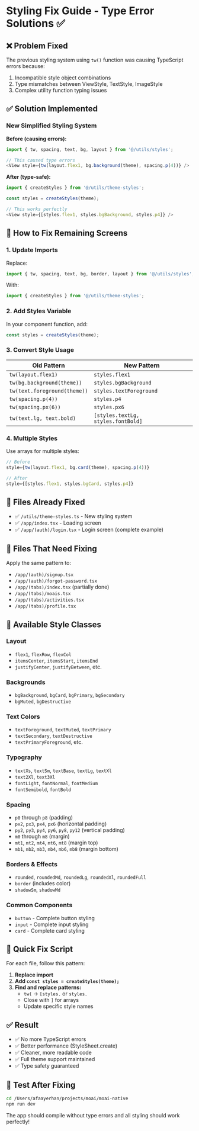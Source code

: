 # Styling Fix Guide - Type Error Solutions ✅

## ❌ Problem Fixed
The previous styling system using `tw()` function was causing TypeScript errors because:
1. Incompatible style object combinations
2. Type mismatches between ViewStyle, TextStyle, ImageStyle
3. Complex utility function typing issues

## ✅ Solution Implemented

### New Simplified Styling System

**Before (causing errors):**
```typescript
import { tw, spacing, text, bg, layout } from '@/utils/styles';

// This caused type errors
<View style={tw(layout.flex1, bg.background(theme), spacing.p(4))} />
```

**After (type-safe):**
```typescript
import { createStyles } from '@/utils/theme-styles';

const styles = createStyles(theme);

// This works perfectly
<View style={[styles.flex1, styles.bgBackground, styles.p4]} />
```

## 🔧 How to Fix Remaining Screens

### 1. Update Imports
Replace:
```typescript
import { tw, spacing, text, bg, border, layout } from '@/utils/styles';
```

With:
```typescript
import { createStyles } from '@/utils/theme-styles';
```

### 2. Add Styles Variable
In your component function, add:
```typescript
const styles = createStyles(theme);
```

### 3. Convert Style Usage

| Old Pattern | New Pattern |
|-------------|-------------|
| `tw(layout.flex1)` | `styles.flex1` |
| `tw(bg.background(theme))` | `styles.bgBackground` |
| `tw(text.foreground(theme))` | `styles.textForeground` |
| `tw(spacing.p(4))` | `styles.p4` |
| `tw(spacing.px(6))` | `styles.px6` |
| `tw(text.lg, text.bold)` | `[styles.textLg, styles.fontBold]` |

### 4. Multiple Styles
Use arrays for multiple styles:
```typescript
// Before
style={tw(layout.flex1, bg.card(theme), spacing.p(4))}

// After  
style={[styles.flex1, styles.bgCard, styles.p4]}
```

## 📁 Files Already Fixed
- ✅ `/utils/theme-styles.ts` - New styling system
- ✅ `/app/index.tsx` - Loading screen
- ✅ `/app/(auth)/login.tsx` - Login screen (complete example)

## 📁 Files That Need Fixing
Apply the same pattern to:
- `/app/(auth)/signup.tsx`
- `/app/(auth)/forgot-password.tsx`
- `/app/(tabs)/index.tsx` (partially done)
- `/app/(tabs)/moais.tsx`
- `/app/(tabs)/activities.tsx`
- `/app/(tabs)/profile.tsx`

## 🎯 Available Style Classes

### Layout
- `flex1`, `flexRow`, `flexCol`
- `itemsCenter`, `itemsStart`, `itemsEnd`
- `justifyCenter`, `justifyBetween`, etc.

### Backgrounds
- `bgBackground`, `bgCard`, `bgPrimary`, `bgSecondary`
- `bgMuted`, `bgDestructive`

### Text Colors
- `textForeground`, `textMuted`, `textPrimary`
- `textSecondary`, `textDestructive`
- `textPrimaryForeground`, etc.

### Typography
- `textXs`, `textSm`, `textBase`, `textLg`, `textXl`
- `text2Xl`, `text3Xl`
- `fontLight`, `fontNormal`, `fontMedium`
- `fontSemibold`, `fontBold`

### Spacing
- `p0` through `p8` (padding)
- `px2`, `px3`, `px4`, `px6` (horizontal padding)
- `py2`, `py3`, `py4`, `py6`, `py8`, `py12` (vertical padding)
- `m0` through `m8` (margin)
- `mt1`, `mt2`, `mt4`, `mt6`, `mt8` (margin top)
- `mb1`, `mb2`, `mb3`, `mb4`, `mb6`, `mb8` (margin bottom)

### Borders & Effects
- `rounded`, `roundedMd`, `roundedLg`, `roundedXl`, `roundedFull`
- `border` (includes color)
- `shadowSm`, `shadowMd`

### Common Components
- `button` - Complete button styling
- `input` - Complete input styling  
- `card` - Complete card styling

## 🚀 Quick Fix Script

For each file, follow this pattern:

1. **Replace import**
2. **Add `const styles = createStyles(theme);`**
3. **Find and replace patterns:**
   - `tw(` → `[styles.` or `styles.`
   - Close with `]` for arrays
   - Update specific style names

## ✅ Result
- ✅ No more TypeScript errors
- ✅ Better performance (StyleSheet.create)
- ✅ Cleaner, more readable code
- ✅ Full theme support maintained
- ✅ Type safety guaranteed

## 🧪 Test After Fixing
```bash
cd /Users/afaayerhan/projects/moai/moai-native
npm run dev
```

The app should compile without type errors and all styling should work perfectly!